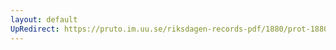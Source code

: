 ```yaml
---
layout: default
UpRedirect: https://pruto.im.uu.se/riksdagen-records-pdf/1880/prot-1880--fk--011/prot-1880--fk--011_018.pdf
---
```

